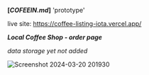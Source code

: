 **[_COFEEIN.md_]** 'prototype'

live site: https://coffee-listing-iota.vercel.app/

**_Local Coffee Shop - order page_**

*data storage yet not added*

![Screenshot 2024-03-20 201930](https://github.com/mariusboncev1/Coffee-in-_mock-up_/assets/100304041/a91ca6d5-79e0-4cf2-9e40-6d490032f5a1)
